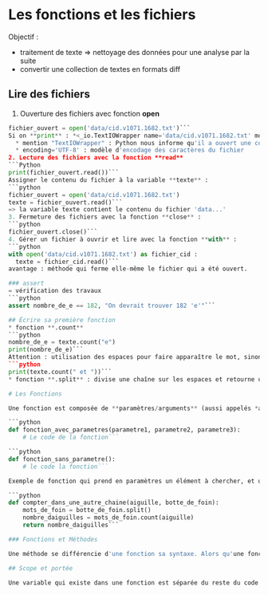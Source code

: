 # Les fonctions et les fichiers
Objectif :
* traitement de texte => nettoyage des données pour une analyse par la suite
* convertir une collection de textes en formats diff

## Lire des fichiers
1. Ouverture des fichiers avec fonction **open**
```python
fichier_ouvert = open('data/cid.v1071.1682.txt')```
Si on **print** : *<_io.TextIOWrapper name='data/cid.v1071.1682.txt' mode='r' encoding='UTF-8'>*  
  * mention "TextIOWrapper" : Python nous informe qu'il a ouvert une connexion au fichier 'data/cid.v1071.1682.txt''
  * encoding='UTF-8' : modèle d'encodage des caractères du fichier
2. Lecture des fichiers avec la fonction **read**
```Python
print(fichier_ouvert.read())```
Assigner le contenu du fichier à la variable **texte** :
```python
fichier_ouvert = open('data/cid.v1071.1682.txt')
texte = fichier_ouvert.read()```
=> la variable texte contient le contenu du fichier 'data...'
3. Fermeture des fichiers avec la fonction **close** :
```python
fichier_ouvert.close()```
4. Gérer un fichier à ouvrir et lire avec la fonction **with** :
```python
with open('data/cid.v1071.1682.txt') as fichier_cid :
  texte = fichier_cid.read()```
avantage : méthode qui ferme elle-même le fichier qui a été ouvert.

### assert
= vérification des travaux
```python
assert nombre_de_e == 182, "On devrait trouver 182 'e'"```

## Écrire sa première fonction
* fonction **.count**
```python
nombre_de_e = texte.count("e")
print(nombre_de_e)```
Attention : utilisation des espaces pour faire apparaître le mot, sinon c'est la chaîne qui apparait
```python
print(texte.count(" et "))```
* fonction **.split** : divise une chaîne sur les espaces et retourne une liste de plus petites chaînes

# Les Fonctions

Une fonction est composée de **paramètres/arguments** (aussi appelés *args* ou *params*). Elle renvoie une valeur, appelée valeur de retour (***return value***). On peut créer ses propres fonctions.

```python
def fonction_avec_parametres(parametre1, parametre2, parametre3):
    # Le code de la fonction```

```python
def fonction_sans_parametre():
    # le code la fonction```

Exemple de fonction qui prend en paramètres un élément à chercher, et un emplacement où le chercher :

```python
def compter_dans_une_autre_chaine(aiguille, botte_de_foin):
    mots_de_foin = botte_de_foin.split()
    nombre_daiguilles = mots_de_foin.count(aiguille)               
    return nombre_daiguilles```  

### Fonctions et Méthodes

Une méthode se différencie d'une fonction sa syntaxe. Alors qu'une fonction s'écrit nom_fonction(paramètres), une méthode s'écrit de la maniètre suivante : variable.methode(paramètres).

## Scope et portée

Une variable qui existe dans une fonction est séparée du reste du code : on ne peut pas faire appel à une variable utilisée dans la définition de la fonction ailleurs quand dans cette même définition.
